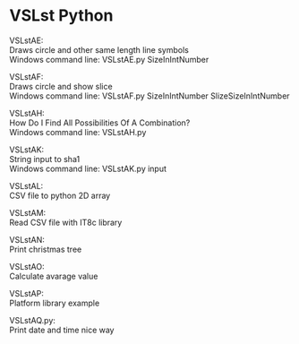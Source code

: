 # VSLst Python

VSLstAE: <br>
Draws circle and other same length line symbols <br>
Windows command line: VSLstAE.py SizeInIntNumber

VSLstAF: <br>
Draws circle and show slice <br>
Windows command line: VSLstAF.py SizeInIntNumber SlizeSizeInIntNumber

VSLstAH: <br>
How Do I Find All Possibilities Of A Combination?  <br>
Windows command line: VSLstAH.py

VSLstAK: <br>
String input to sha1 <br>
Windows command line: VSLstAK.py input

VSLstAL: <br>
CSV file to python 2D array

VSLstAM: <br>
Read CSV file with IT8c library

VSLstAN: <br>
Print christmas tree

VSLstAO: <br>
Calculate avarage value

VSLstAP: <br>
Platform library example

VSLstAQ.py: <br>
Print date and time nice way
